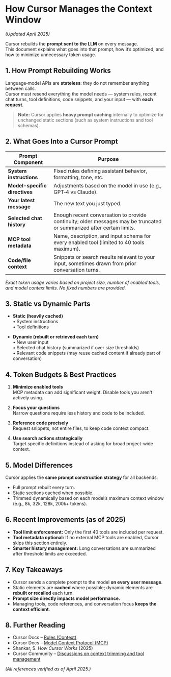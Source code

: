 # How Cursor Manages the Context Window  
*(Updated April 2025)*

Cursor rebuilds the **prompt sent to the LLM** on every message.  
This document explains what goes into that prompt, how it’s optimized, and how to minimize unnecessary token usage.

## 1. How Prompt Rebuilding Works

Language‑model APIs are **stateless**: they do not remember anything between calls.  
Cursor must resend everything the model needs — system rules, recent chat turns, tool definitions, code snippets, and your input — with **each request**.

> **Note:** Cursor applies **heavy prompt caching** internally to optimize for unchanged static sections (such as system instructions and tool schemas).

## 2. What Goes Into a Cursor Prompt

| Prompt Component | Purpose |
|------------------|---------|
| **System instructions** | Fixed rules defining assistant behavior, formatting, tone, etc. |
| **Model-specific directives** | Adjustments based on the model in use (e.g., GPT‑4 vs Claude). |
| **Your latest message** | The new text you just typed. |
| **Selected chat history** | Enough recent conversation to provide continuity; older messages may be truncated or summarized after certain limits. |
| **MCP tool metadata** | Name, description, and input schema for every enabled tool (limited to 40 tools maximum). |
| **Code/file context** | Snippets or search results relevant to your input, sometimes drawn from prior conversation turns. |

*Exact token usage varies based on project size, number of enabled tools, and model context limits. No fixed numbers are provided.*

## 3. Static vs Dynamic Parts

- **Static (heavily cached)**  
  • System instructions  
  • Tool definitions  

- **Dynamic (rebuilt or retrieved each turn)**  
  • New user input  
  • Selected chat history (summarized if over size thresholds)  
  • Relevant code snippets (may reuse cached content if already part of conversation)

## 4. Token Budgets & Best Practices

1. **Minimize enabled tools**  
   MCP metadata can add significant weight. Disable tools you aren't actively using.

2. **Focus your questions**  
   Narrow questions require less history and code to be included.

3. **Reference code precisely**  
   Request snippets, not entire files, to keep code context compact.

4. **Use search actions strategically**  
   Target specific definitions instead of asking for broad project-wide context.

## 5. Model Differences

Cursor applies the **same prompt construction strategy** for all backends:

- Full prompt rebuilt every turn.
- Static sections cached when possible.
- Trimmed dynamically based on each model’s maximum context window (e.g., 8k, 32k, 128k, 200k+ tokens).

## 6. Recent Improvements (as of 2025)

- **Tool limit enforcement:** Only the first 40 tools are included per request.
- **Tool metadata optional:** If no external MCP tools are enabled, Cursor skips this section entirely.
- **Smarter history management:** Long conversations are summarized after threshold limits are exceeded.

## 7. Key Takeaways

- Cursor sends a complete prompt to the model **on every user message**.
- Static elements are **cached** where possible; dynamic elements are **rebuilt or recalled** each turn.
- **Prompt size directly impacts model performance.**
- Managing tools, code references, and conversation focus **keeps the context efficient**.

## 8. Further Reading

- Cursor Docs – [Rules (Context)](https://docs.cursor.sh/rules)  
- Cursor Docs – [Model Context Protocol (MCP)](https://docs.cursor.sh/model-context-protocol/overview)  
- Shankar, S. *How Cursor Works* (2025)  
- Cursor Community – [Discussions on context trimming and tool management](https://community.cursor.sh)

*(All references verified as of April 2025.)*
